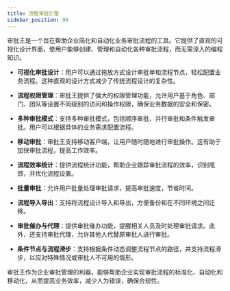 ```yaml
---
title: 流程审批引擎
sidebar_position: 90
---
```


审批王是一个旨在帮助企业简化和自动化业务审批流程的工具。它提供了直观的可视化设计界面，使用户能够创建、管理和自动化各种审批流程，而无需深入的编程知识。

- **可视化审批设计**：用户可以通过拖放方式设计审批单和流程节点，轻松配置业务流程。这种直观的设计方式减少了传统流程设计的复杂性。

- **流程权限管理**：审批王提供了强大的权限管理功能，允许用户基于角色、部门、团队等设置不同级别的访问和操作权限，确保业务数据的安全和保密。

- **多种审批模式**：支持多种审批模式，包括顺序审批、并行审批和条件触发审批。用户可以根据具体的业务需求配置流程。

- **移动审批**：审批王支持移动客户端，让用户随时随地进行审批操作。这有助于加快审批流程，提高工作效率。

- **流程效率统计**：提供流程统计功能，帮助企业跟踪审批流程的效率，识别瓶颈，并优化流程设置。

- **批量审批**：允许用户批量处理审批请求，提高审批速度，节省时间。

- **流程导入导出**：支持将流程设计导入和导出，方便备份和在不同环境之间迁移。

- **审批催办与代理**：提供审批催办功能，提醒相关人员及时处理审批请求。此外，还支持审批代理，允许其他人代替原审批人进行审批。

- **条件节点与流程滑步**：支持根据条件动态调整流程节点的路径，并支持流程滑步，以应对特殊情况或审批人不可用的情形。

审批王作为企业审批管理的利器，能够帮助企业实现审批流程的标准化、自动化和移动化，从而提高业务效率，减少人为错误，确保合规性。